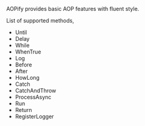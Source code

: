 AOPify provides basic AOP features with fluent style.

List of supported methods,
  - Until
  - Delay
  - While
  - WhenTrue
  - Log
  - Before
  - After
  - HowLong
  - Catch
  - CatchAndThrow
  - ProcessAsync
  - Run
  - Return
  - RegisterLogger